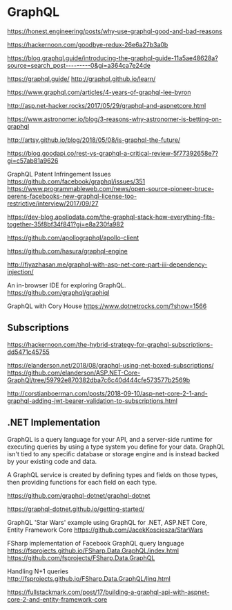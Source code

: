 # GraphQL

https://honest.engineering/posts/why-use-graphql-good-and-bad-reasons

https://hackernoon.com/goodbye-redux-26e6a27b3a0b

https://blog.graphql.guide/introducing-the-graphql-guide-11a5ae48628a?source=search_post---------0&gi=a364ca7e24de

https://graphql.guide/
http://graphql.github.io/learn/

https://www.graphql.com/articles/4-years-of-graphql-lee-byron

http://asp.net-hacker.rocks/2017/05/29/graphql-and-aspnetcore.html

https://www.astronomer.io/blog/3-reasons-why-astronomer-is-betting-on-graphql

http://artsy.github.io/blog/2018/05/08/is-graphql-the-future/

https://blog.goodapi.co/rest-vs-graphql-a-critical-review-5f77392658e7?gi=c57ab81a9626

GraphQL Patent Infringement Issues
https://github.com/facebook/graphql/issues/351
https://www.programmableweb.com/news/open-source-pioneer-bruce-perens-facebooks-new-graphql-license-too-restrictive/interview/2017/09/27

https://dev-blog.apollodata.com/the-graphql-stack-how-everything-fits-together-35f8bf34f841?gi=e8a230fa982

https://github.com/apollographql/apollo-client

https://github.com/hasura/graphql-engine

http://fiyazhasan.me/graphql-with-asp-net-core-part-iii-dependency-injection/

An in-browser IDE for exploring GraphQL.
https://github.com/graphql/graphiql

GraphQL with Cory House
https://www.dotnetrocks.com/?show=1566

## Subscriptions

https://hackernoon.com/the-hybrid-strategy-for-graphql-subscriptions-dd5471c45755

https://elanderson.net/2018/08/graphql-using-net-boxed-subscriptions/
https://github.com/elanderson/ASP.NET-Core-GraphQl/tree/59792e870382dba7c6c40d444cfe573577b2569b

http://corstianboerman.com/posts/2018-09-10/asp-net-core-2-1-and-graphql-adding-jwt-bearer-validation-to-subscriptions.html


## .NET Implementation

GraphQL is a query language for your API, and a server-side runtime for executing queries by using a type system you define for your data. GraphQL isn't tied to any specific database or storage engine and is instead backed by your existing code and data.

A GraphQL service is created by defining types and fields on those types, then providing functions for each field on each type.

https://github.com/graphql-dotnet/graphql-dotnet

https://graphql-dotnet.github.io/getting-started/

GraphQL 'Star Wars' example using GraphQL for .NET, ASP.NET Core, Entity Framework Core
https://github.com/JacekKosciesza/StarWars

FSharp implementation of Facebook GraphQL query language
https://fsprojects.github.io/FSharp.Data.GraphQL/index.html
https://github.com/fsprojects/FSharp.Data.GraphQL

Handling N+1 queries
http://fsprojects.github.io/FSharp.Data.GraphQL/linq.html

https://fullstackmark.com/post/17/building-a-graphql-api-with-aspnet-core-2-and-entity-framework-core

